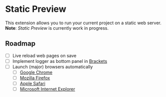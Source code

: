Static Preview
==============

This extension allows you to run your current project on a static web server.
**Note**: _Static Preview_ is currently work in progress.

Roadmap
-------

  - [ ] Live reload web pages on save
  - [ ] Implement logger as bottom panel in [Brackets][brackets]
  - [ ] Launch (major) browsers automatically
    - [ ] [Google Chrome][chrome]
    - [ ] [Mozilla Firefox][firefox]
    - [ ] [Apple Safari][safari]
    - [ ] [Microsoft Internet Explorer][ie]

[brackets]: http://brackets.io/
[chrome]: https://www.google.com/chrome/browser/
[firefox]: http://www.mozilla.org/en-US/firefox/new/
[ie]: http://windows.microsoft.com/en-us/internet-explorer/download-ie
[safari]: http://www.apple.com/safari/